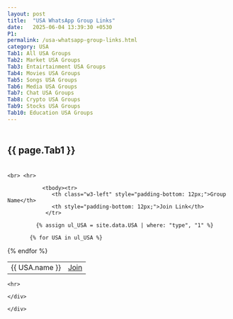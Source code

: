 ```yaml
---
layout: post
title:  "USA WhatsApp Group Links"
date:   2025-06-04 13:39:30 +0530
P1:
permalink: /usa-whatsapp-group-links.html
category: USA
Tab1: All USA Groups
Tab2: Market USA Groups
Tab3: Entairtainment USA Groups
Tab4: Movies USA Groups
Tab5: Songs USA Groups
Tab6: Media USA Groups
Tab7: Chat USA Groups
Tab8: Crypto USA Groups
Tab9: Stocks USA Groups
Tab10: Education USA Groups
---
```


<div class="w3-twothird">
<div class="w3-row w3-content">
  <div id="{{ page.Tab1 }}" class="city">
   <div class="w3-large w3-content w3-text-dark-gray" style="padding: 6px 0px;">
      <h2 class="w3-large w3-col s8 m8 l8"><strong>{{ page.Tab1 }}</strong></h2> 
    </div>
   
    <br> <hr>
<div class="w3-row" style="padding: 0px;">

  <table style="width: 100%;">
         
              
               <tbody><tr>
                  <th class="w3-left" style="padding-bottom: 12px;">Group Name</th>
                  <th style="padding-bottom: 12px;">Join Link</th>
                </tr>
            
             {% assign ul_USA = site.data.USA | where: "type", "1" %}

           {% for USA in ul_USA %}
  <tr>
  <td>{{ USA.name }}</td>
    <td><a href="https://{{ USA.link }}" target="_blank" rel="noreferrer noopener">Join</a></td>
  </tr>
{% endfor %}

</tbody></table>


</div>

    <hr>

    </div>

    


  </div>

  <div id="{{ page.Tab2 }}" class="city" style="display:none">
    <h2 class="w3-large w3-margin-bottom"><strong>{{ page.Tab2 }}</strong></h2>
   
<hr>
<div class="w3-row" style="padding: 0px;">

  <table style="width: 100%;">
         
              
               <tbody><tr>
                  <th class="w3-left" style="padding-bottom: 12px;">Group Name</th>
                  <th style="padding-bottom: 12px;">Join Link</th>
                </tr>
            
             
             {% assign ul_USA = site.data.USA | where: "type", "2" %}

           {% for USA in ul_USA %}
  <tr>
  <td>{{ USA.name }}</td>
    <td><a href="https://{{ USA.link }}" target="_blank" rel="noreferrer noopener">Join</a></td>
  </tr>
{% endfor %}

</tbody></table>


</div>

    <hr>



  </div>

  <div id="{{ page.Tab3 }}" class="city" style="display:none">
    <h2 class="w3-large w3-margin-bottom"><strong>{{ page.Tab3 }}</strong></h2>
    
  <hr>
<div class="w3-row" style="padding: 0px;">

  <table style="width: 100%;">
         
              
               <tbody><tr>
                  <th class="w3-left" style="padding-bottom: 12px;">Group Name</th>
                  <th style="padding-bottom: 12px;">Join Link</th>
                </tr>
            
             
             {% assign ul_USA = site.data.USA | where: "type", "3" %}

           {% for USA in ul_USA %}
  <tr>
  <td>{{ USA.name }}</td>
    <td><a href="https://{{ USA.link }}" target="_blank" rel="noreferrer noopener">Join</a></td>
  </tr>
{% endfor %}

</tbody></table>


</div>

    <hr>



  </div>
 <div id="{{ page.Tab4 }}" class="city" style="display:none">
    <h2 class="w3-large w3-margin-bottom"><strong>{{ page.Tab4 }}</strong></h2>
    
  <hr>
<div class="w3-row" style="padding: 0px;">

  <table style="width: 100%;">
         
              
               <tbody><tr>
                  <th class="w3-left" style="padding-bottom: 12px;">Group Name</th>
                  <th style="padding-bottom: 12px;">Join Link</th>
                </tr>
            
             
             {% assign ul_USA = site.data.USA | where: "type", "4" %}

           {% for USA in ul_USA %}
  <tr>
  <td>{{ USA.name }}</td>
    <td><a href="https://{{ USA.link }}" target="_blank" rel="noreferrer noopener">Join</a></td>
  </tr>
{% endfor %}

</tbody></table>


</div>

    <hr>



  </div>
 <div id="{{ page.Tab5 }}" class="city" style="display:none">
    <h2 class="w3-large w3-margin-bottom"><strong>{{ page.Tab5 }}</strong></h2>
    
  <hr>
<div class="w3-row" style="padding: 0px;">

  <table style="width: 100%;">
         
              
               <tbody><tr>
                  <th class="w3-left" style="padding-bottom: 12px;">Group Name</th>
                  <th style="padding-bottom: 12px;">Join Link</th>
                </tr>
            
             
             {% assign ul_USA = site.data.USA | where: "type", "5" %}

           {% for USA in ul_USA %}
  <tr>
  <td>{{ USA.name }}</td>
    <td><a href="https://{{ USA.link }}" target="_blank" rel="noreferrer noopener">Join</a></td>
  </tr>
{% endfor %}

</tbody></table>


</div>

    <hr>



  </div>
 <div id="{{ page.Tab6 }}" class="city" style="display:none">
    <h2 class="w3-large w3-margin-bottom"><strong>{{ page.Tab6 }}</strong></h2>
    
<hr>
<div class="w3-row" style="padding: 0px;">

  <table style="width: 100%;">
         
              
               <tbody><tr>
                  <th class="w3-left" style="padding-bottom: 12px;">Group Name</th>
                  <th style="padding-bottom: 12px;">Join Link</th>
                </tr>
            
             
             {% assign ul_USA = site.data.USA | where: "type", "6" %}

           {% for USA in ul_USA %}
  <tr>
  <td>{{ USA.name }}</td>
    <td><a href="https://{{ USA.link }}" target="_blank" rel="noreferrer noopener">Join</a></td>
  </tr>
{% endfor %}

</tbody></table>


</div>

    <hr>


  </div>
 <div id="{{ page.Tab7 }}" class="city" style="display:none">
    <h2 class="w3-large w3-margin-bottom"><strong>{{ page.Tab7 }}</strong></h2>
    
<hr>
<div class="w3-row" style="padding: 0px;">

  <table style="width: 100%;">
         
              
               <tbody><tr>
                  <th class="w3-left" style="padding-bottom: 12px;">Group Name</th>
                  <th style="padding-bottom: 12px;">Join Link</th>
                </tr>
            
             
             {% assign ul_USA = site.data.USA | where: "type", "7" %}

           {% for USA in ul_USA %}
  <tr>
  <td>{{ USA.name }}</td>
    <td><a href="https://{{ USA.link }}" target="_blank" rel="noreferrer noopener">Join</a></td>
  </tr>
{% endfor %}

</tbody></table>


</div>

    <hr>


  </div>
 <div id="{{ page.Tab8 }}" class="city" style="display:none">
    <h2 class="w3-large w3-margin-bottom"><strong>{{ page.Tab8 }}</strong></h2>
    

<hr>
<div class="w3-row" style="padding: 0px;">

  <table style="width: 100%;">
         
              
               <tbody><tr>
                  <th class="w3-left" style="padding-bottom: 12px;">Group Name</th>
                  <th style="padding-bottom: 12px;">Join Link</th>
                </tr>
            
             
             {% assign ul_USA = site.data.USA | where: "type", "8" %}

           {% for USA in ul_USA %}
  <tr>
  <td>{{ USA.name }}</td>
    <td><a href="https://{{ USA.link }}" target="_blank" rel="noreferrer noopener">Join</a></td>
  </tr>
{% endfor %}

</tbody></table>


</div>

    <hr>

  </div>
 <div id="{{ page.Tab9 }}" class="city" style="display:none">
    <h2 class="w3-large w3-margin-bottom"><strong>{{ page.Tab9 }}</strong></h2>
    
<hr>
<div class="w3-row" style="padding: 0px;">

  <table style="width: 100%;">
         
              
               <tbody><tr>
                  <th class="w3-left" style="padding-bottom: 12px;">Group Name</th>
                  <th style="padding-bottom: 12px;">Join Link</th>
                </tr>
            
             
             {% assign ul_USA = site.data.USA | where: "type", "9" %}

           {% for USA in ul_USA %}
  <tr>
  <td>{{ USA.name }}</td>
    <td><a href="https://{{ USA.link }}" target="_blank" rel="noreferrer noopener">Join</a></td>
  </tr>
{% endfor %}

</tbody></table>


</div>

    <hr>


  </div>
 <div id="{{ page.Tab10 }}" class="city" style="display:none">
    <h2 class="w3-large w3-margin-bottom"><strong>{{ page.Tab10 }}</strong></h2>
    
<hr>
<div class="w3-row" style="padding: 0px;">

  <table style="width: 100%;">
         
              
               <tbody><tr>
                  <th class="w3-left" style="padding-bottom: 12px;">Group Name</th>
                  <th style="padding-bottom: 12px;">Join Link</th>
                </tr>
            
             
             {% assign ul_USA = site.data.USA | where: "type", "10" %}

           {% for USA in ul_USA %}
  <tr>
  <td>{{ USA.name }}</td>
    <td><a href="https://{{ USA.link }}" target="_blank" rel="noreferrer noopener">Join</a></td>
  </tr>
{% endfor %}

</tbody></table>


</div>

    <hr>


  </div>


    </div>



